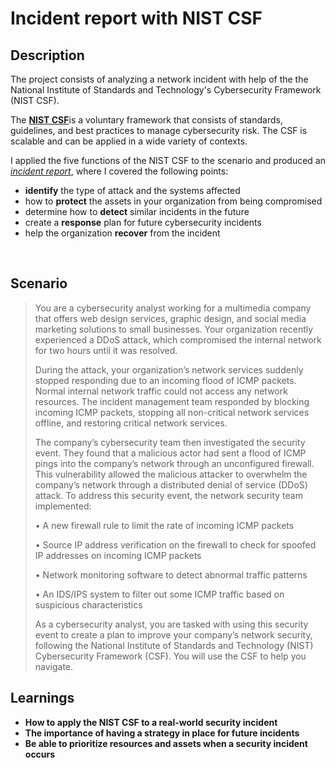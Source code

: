 <h1>Incident report with NIST CSF </h1>

<h2>Description</h2>

The project consists of analyzing a network incident with help of the the National Institute of Standards and Technology's Cybersecurity Framework (NIST CSF).<br />

The [**NIST CSF**](https://www.nist.gov/cyberframework)is a voluntary framework that consists of standards, guidelines, and best practices to manage cybersecurity risk. The CSF is scalable and can be applied in a wide variety of contexts.<br />

I applied the five functions of the  NIST CSF to the scenario and produced an [_incident report_](https://github.com/arnius88/IncidentReport/blob/main/Incident%20report%20analysis.pdf), where I covered the following points:<br />

- **identify** the type of attack and the systems affected
- how to **protect** the assets in your organization from being compromised
- determine how to **detect** similar incidents in the future
- create a **response** plan for future cybersecurity incidents
- help the organization **recover** from the incident
<br />



<h2>Scenario</h2>

>You are a cybersecurity analyst working for a multimedia company that offers web design services, graphic design, and social media marketing solutions to small businesses. Your organization recently experienced a DDoS attack, which compromised the internal network for two hours until it was resolved.<br />
>
>During the attack, your organization’s network services suddenly stopped responding due to an incoming flood of ICMP packets. Normal internal network traffic could not access any network resources. The incident management team responded by blocking incoming ICMP packets, stopping all non-critical network services offline, and restoring critical network services. <br />
>
>The company’s cybersecurity team then investigated the security event. They found that a malicious actor had sent a flood of ICMP pings into the company’s network through an unconfigured firewall. This vulnerability allowed the malicious attacker to overwhelm the company’s network through a distributed denial of service (DDoS) attack. 
To address this security event, the network security team implemented:<br />
>
>• A new firewall rule to limit the rate of incoming ICMP packets<br />
>
>• Source IP address verification on the firewall to check for spoofed IP addresses on incoming ICMP packets<br />
>
>• Network monitoring software to detect abnormal traffic patterns<br />
>
>• An IDS/IPS system to filter out some ICMP traffic based on suspicious characteristics<br />
>
>As a cybersecurity analyst, you are tasked with using this security event to create a plan to improve your company’s network security, following the National Institute of Standards and Technology (NIST) Cybersecurity Framework (CSF). You will use the CSF to help you navigate. <br />

<h2>Learnings </h2>

- <b>How to apply the NIST CSF to a real-world security incident<br />
- <b>The importance of having a strategy in place for future incidents<br />
- <b>Be able to prioritize resources and assets when a security incident occurs<br />

